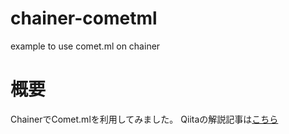 # chainer-cometml
example to use comet.ml on chainer

# 概要
ChainerでComet.mlを利用してみました。
Qiitaの解説記事は[こちら](https://qiita.com/29Takuya/items/00c1f4fef5983cdf1c54)
